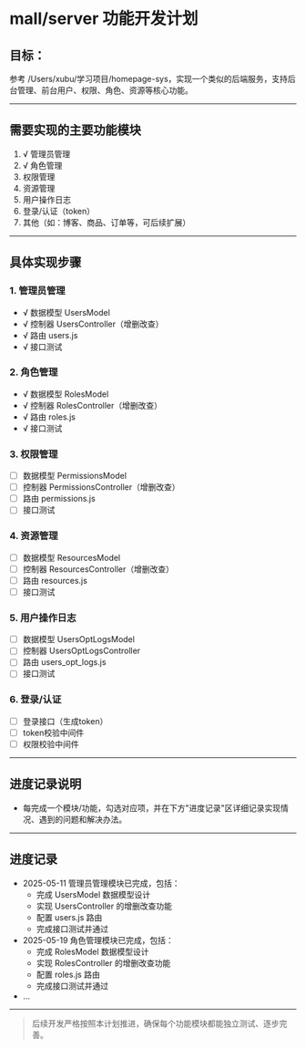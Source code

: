 # mall/server 功能开发计划

## 目标：
参考 /Users/xubu/学习项目/homepage-sys，实现一个类似的后端服务，支持后台管理、前台用户、权限、角色、资源等核心功能。

---

## 需要实现的主要功能模块

1. √ 管理员管理
2. √ 角色管理
3. 权限管理
4. 资源管理
5. 用户操作日志
6. 登录/认证（token）
7. 其他（如：博客、商品、订单等，可后续扩展）

---

## 具体实现步骤

### 1. 管理员管理
- √ 数据模型 UsersModel
- √ 控制器 UsersController（增删改查）
- √ 路由 users.js
- √ 接口测试

### 2. 角色管理
- √ 数据模型 RolesModel
- √ 控制器 RolesController（增删改查）
- √ 路由 roles.js
- √ 接口测试

### 3. 权限管理
- [ ] 数据模型 PermissionsModel
- [ ] 控制器 PermissionsController（增删改查）
- [ ] 路由 permissions.js
- [ ] 接口测试

### 4. 资源管理
- [ ] 数据模型 ResourcesModel
- [ ] 控制器 ResourcesController（增删改查）
- [ ] 路由 resources.js
- [ ] 接口测试

### 5. 用户操作日志
- [ ] 数据模型 UsersOptLogsModel
- [ ] 控制器 UsersOptLogsController
- [ ] 路由 users_opt_logs.js
- [ ] 接口测试

### 6. 登录/认证
- [ ] 登录接口（生成token）
- [ ] token校验中间件
- [ ] 权限校验中间件

---

## 进度记录说明
- 每完成一个模块/功能，勾选对应项，并在下方"进度记录"区详细记录实现情况、遇到的问题和解决办法。

---

## 进度记录

- 2025-05-11 管理员管理模块已完成，包括：
  - 完成 UsersModel 数据模型设计
  - 实现 UsersController 的增删改查功能
  - 配置 users.js 路由
  - 完成接口测试并通过
- 2025-05-19 角色管理模块已完成，包括：
  - 完成 RolesModel 数据模型设计
  - 实现 RolesController 的增删改查功能
  - 配置 roles.js 路由
  - 完成接口测试并通过
- ...

---

> 后续开发严格按照本计划推进，确保每个功能模块都能独立测试、逐步完善。
